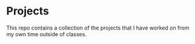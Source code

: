 # Projects

This repo contains a collection of the projects that I have worked on from my own time outside of classes.
